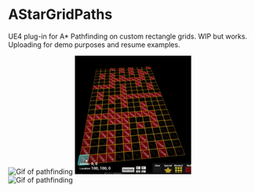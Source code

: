 # AStarGridPaths
UE4 plug-in for A* Pathfinding on custom rectangle grids. WIP but works. Uploading for demo purposes and resume examples.


![Gif of pathfinding](https://github.com/Dn2/AStarGridPaths/blob/main/Gifs/interpMove.gif?raw=true)
![Gif of pathfinding](https://github.com/Dn2/AStarGridPaths/blob/main/Gifs/snek.gif?raw=true)
![Gif of pathfinding](https://thumbs.gfycat.com/OblongLawfulCattle-max-1mb.gif)

